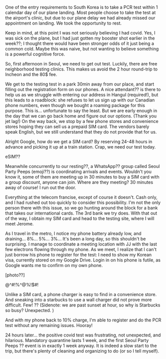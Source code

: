 One of the entry requirements to South Korea is to take a PCR test within 1 calendar day of our plane landing. Most people choose to take the test at the airport's clinic, but due to our plane delay we had already missed our appointment on landing. We took the opportunity to rest.

Keep in mind, at this point I was not seriously believing I had covid. Yes, I was sick on the plane, but I had just gotten my booster shot earlier in the week??; I thought there would have been stronger odds of it just being a common cold. Maybe this was naive, but not wanting to believe something is a powerful cognitive force.

So, first afternoon in Seoul, we need to get out test. Luckily, there are free neighborhood testing clinics. This makes us avoid the 2 hour round-trip to Incheon and the 80$ fee. 

We get to the testing test in a park 30min away from our place, and start filling out the registration form on our phones. A nice attendant?? is there to help us as we struggle with entering our address in Hangul (required!), but this leads to a roadblock: she refuses to let us sign up with our Canadian phone numbers, even though we bought a roaming package for this purpose. This is... unfortunate to say the least. But we are early enough in the day that we can go back home and figure out our options. (Thank you jet lag!) On the way back, we stop by a few phone stores and convenience stores hoping they can sell us a prepaid SIM card. The vendors barely speak English, but we still understand that they do not provide that for us. 

Alright Google, how do we get a SIM card? By reserving 24-48 hours in advance and picking it up at a train station. Crap, we need our test today. 

eSIM??

Meanwhile concurrently to our resting??, a WhatsApp?? group called Seoul Party Peeps (emoji??) is coordinating arrivals and events. Wouldn't you know it, some of them are meeting up in 30 minutes to buy a SIM card with a group discount, anyone can join. Where are they meeting? 30 minutes away of course! I run out the door.

Everything at the telecom francise, except of course it doesn't. Cash only, and I had rushed out too quickly to consider this possibility. I'm not the only person there with this issue, so we go hunting around the block for a bank that takes our international cards. The 3rd bank we try does. With that out of the way, I obtain my SIM card and head to the testing site, where I will meet Jerome.

As I travel in the metro, I notice my phone battery already low, and draining... 8%... 5%... 3%... It's been a long day, so this shouldn't be surprising. I manage to coordinate a meeting location with JJ with the last few electrons flowing through my phone. As we meet, I realize that I can't just borrow his phone to register for the test: I need to show my Korean visa, currently stored on my Google Drive. Login in on his phone is futile, as Google wants me to confirm on my own phone.

[photo??]

@^#!%^@%!$#! 

Unlike a SIM card, a phone charger is easy to find in a convenience store. And sneaking into a starbucks to use a wall charger did not prove more difficult. Few! ?? (Sidenote: we are past sunset at hour, so why is Starbucks so busy? Unexpected. )

And with my phone back to 10% charge, I'm able to register and do the PCR test without any remaining issues. Hooray!

24 hours later... the positive covid test was frustrating, not unexpected, and hilarious. Mandatory quarantine lasts 1 week, and the first Seoul Party Peeps ?? event is in exactly 1 week anyway. It is indeed a slow start to the trip, but there's plenty of cleaning and organizing to do (or so I tell myself).